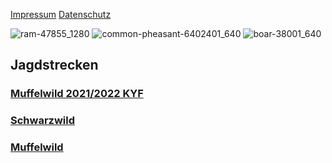 [Impressum](https://kyffhaeuser-jagdblog.de/impressum/) [Datenschutz](https://kyffhaeuser-jagdblog.de/datenschutz/)

![ram-47855_1280](https://github.com/Datenjournalismus-kyff/Kyffhaeuser-Jagd/assets/132254149/c4e2abee-2ea8-4fb8-8ec0-3de9c27304d1)
![common-pheasant-6402401_640](https://github.com/Datenjournalismus-kyff/Kyffhaeuser-Jagd/assets/132254149/845601f5-3b5c-4cb1-aa60-224ebbb7463e)
![boar-38001_640](https://github.com/Datenjournalismus-kyff/Kyffhaeuser-Jagd/assets/132254149/b52ef0d9-c93f-47d7-b7a2-77576f34c6af)



## Jagdstrecken



### [Muffelwild 2021/2022 KYF](strecke_muffel.md)

### [Schwarzwild](schwarzwild.md)

### [Muffelwild](muffel.md)




